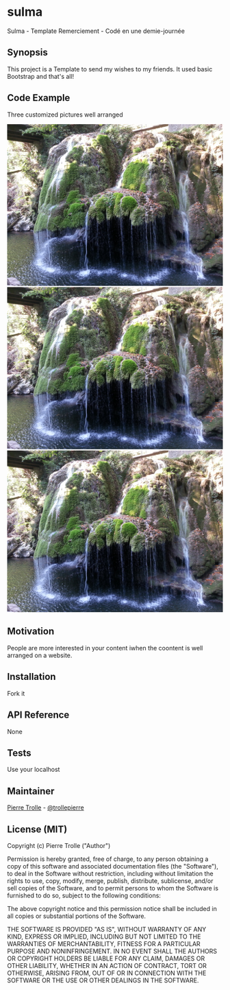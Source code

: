 # sulma
Sulma - Template Remerciement - Codé en une demie-journée

## Synopsis

This project is a Template to send my wishes to my friends. It used basic Bootstrap and that's all! 

## Code Example

Three customized pictures well arranged
<div class="col-sm-3"> <img src="img/bigar.png" ></img></div>
<div class="col-sm-6"> <img src="img/bigar.png" ></img></div>
<div class="col-sm-3"> <img src="img/bigar.png" ></img></div>

## Motivation

People are more interested in your content iwhen the coontent is well arranged on a website.

## Installation

Fork it

## API Reference

None

## Tests

Use your localhost

## Maintainer

[Pierre Trolle](https://github.com/trollepierre) - [@trollepierre](https://twitter.com/PierreTrolle)

## License (MIT)

Copyright (c) Pierre Trolle ("Author")

Permission is hereby granted, free of charge, to any person obtaining a copy of this software and associated documentation files (the "Software"), to deal in the Software without restriction, including without limitation the rights to use, copy, modify, merge, publish, distribute, sublicense, and/or sell copies of the Software, and to permit persons to whom the Software is furnished to do so, subject to the following conditions:

The above copyright notice and this permission notice shall be included in all copies or substantial portions of the Software.

THE SOFTWARE IS PROVIDED "AS IS", WITHOUT WARRANTY OF ANY KIND, EXPRESS OR IMPLIED, INCLUDING BUT NOT LIMITED TO THE WARRANTIES OF MERCHANTABILITY, FITNESS FOR A PARTICULAR PURPOSE AND NONINFRINGEMENT. IN NO EVENT SHALL THE AUTHORS OR COPYRIGHT HOLDERS BE LIABLE FOR ANY CLAIM, DAMAGES OR OTHER LIABILITY, WHETHER IN AN ACTION OF CONTRACT, TORT OR OTHERWISE, ARISING FROM, OUT OF OR IN CONNECTION WITH THE SOFTWARE OR THE USE OR OTHER DEALINGS IN THE SOFTWARE.
